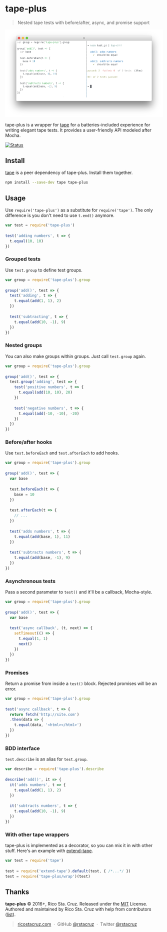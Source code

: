 # tape-plus

> Nested tape tests with before/after, async, and promise support

![](docs/images/screenshot.png)

tape-plus is a wrapper for [tape][] for a batteries-included experience for writing elegant tape tests. It provides a user-friendly API modeled after Mocha.

[![Status](https://travis-ci.org/rstacruz/tape-plus.svg?branch=master)](https://travis-ci.org/rstacruz/tape-plus "See test builds")

[tape]: https://npmjs.com/package/tape

## Install

[tape][] is a peer dependency of tape-plus. Install them together.

```sh
npm install --save-dev tape tape-plus
```

## Usage

Use `require('tape-plus')` as a substitute for `require('tape')`. The only difference is you don't need to use `t.end()` anymore.

```js
var test = require('tape-plus')

test('adding numbers', t => {
  t.equal(10, 10)
})
```

### Grouped tests

Use `test.group` to define test groups.

```js
var group = require('tape-plus').group

group('add()', test => {
  test('adding', t => {
    t.equal(add(1, 1), 2)
  })

  test('subtracting', t => {
    t.equal(add(10, -1), 9)
  })
})
```

### Nested groups

You can also make groups within groups. Just call `test.group` again.

```js
var group = require('tape-plus').group

group('add()', test => {
  test.group('adding', test => {
    test('positive numbers', t => {
      t.equal(add(10, 10), 20)
    })

    test('negative numbers', t => {
      t.equal(add(-10, -10), -20)
    })
  })
})
```

### Before/after hooks

Use `test.beforeEach` and `test.afterEach` to add hooks.

```js
var group = require('tape-plus').group

group('add()', test => {
  var base

  test.beforeEach(t => {
    base = 10
  })

  test.afterEach(t => {
    // ...
  })

  test('adds numbers', t => {
    t.equal(add(base, 1), 11)
  })

  test('subtracts numbers', t => {
    t.equal(add(base, -1), 9)
  })
})
```

### Asynchronous tests

Pass a second parameter to `test()` and it'll be a callback, Mocha-style.

```js
var group = require('tape-plus').group

group('add()', test => {
  var base

  test('async callback', (t, next) => {
    setTimeout(() => {
      t.equal(1, 1)
      next()
    })
  })
})
```

### Promises

Return a promise from inside a `test()` block. Rejected promises will be an error.

```js
var group = require('tape-plus').group

test('async callback', t => {
  return fetch('http://site.com')
  .then(data => {
    t.equal(data, '<html></html>')
  })
})
```

### BDD interface

`test.describe` is an alias for `test.group`.

```js
var describe = require('tape-plus').describe

describe('add()', it => {
  it('adds numbers', t => {
    t.equal(add(1, 1), 2)
  })

  it('subtracts numbers', t => {
    t.equal(add(10, -1), 9)
  })
})
```

### With other tape wrappers

tape-plus is implemented as a decorator, so you can mix it in with other stuff. Here's an example with [extend-tape](https://www.npmjs.com/package/extend-tape).

```js
var test = require('tape')

test = require('extend-tape').default(test, { /*...*/ })
test = require('tape-plus/wrap')(test)
```

## Thanks

**tape-plus** © 2016+, Rico Sta. Cruz. Released under the [MIT] License.<br>
Authored and maintained by Rico Sta. Cruz with help from contributors ([list][contributors]).

> [ricostacruz.com](http://ricostacruz.com) &nbsp;&middot;&nbsp;
> GitHub [@rstacruz](https://github.com/rstacruz) &nbsp;&middot;&nbsp;
> Twitter [@rstacruz](https://twitter.com/rstacruz)

[MIT]: http://mit-license.org/
[contributors]: http://github.com/rstacruz/tape-plus/contributors
